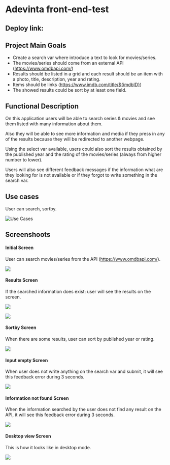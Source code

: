 # Adevinta front-end-test 

## Deploy link: []()

## Project Main Goals 

- Create a search var where introduce a text to look for movies/series.
- The movies/series should come from an external API (https://www.omdbapi.com/)
- Results should be listed in a grid and each result should be an item with a photo, title, description, year and rating. 
- Items should be links (https://www.imdb.com/title​/${imdbID})
- The showed results could be sort by at least one field. 

## Functional Description

On this application users will be able to search series & movies and see them listed with many information about them.

Also they will be able to see more information and media if they press in any of the results because they will be redirected to another webpage.

Using the select var available, users could also sort the results obtained by the published year and the rating of the movies/series (always from higher number to lower).

Users will also see different feedback messages if the information what are they looking for is not available or if they forgot to write something in the search var.

## Use cases

User can search, sortby.

![Use Cases](images/desktop-view-screen.png)

## Screenshoots

#### Initial Screen

User can search movies/series from the API (https://www.omdbapi.com/).

![](images/Initial-screen.png)

#### Results Screen

If the searched information does exist: user will see the results on the screen.

![](images/Results-screen1.png) 

![](images/Results-screen2.png)

#### Sortby Screen

When there are some results, user can sort by published year or rating.

![](images/Sortby-screen.png)

#### Input empty Screen

When user does not write anything on the search var and submit, it will see this feedback error during 3 seconds.

![](images/Input-empty-screen.png)

####  Information not found Screen

When the information searched by the user does not find any result on the API, it will see this feedback error during 3 seconds.

![](images/Info-not-found-screen.png)

#### Desktop view Screen

This is how it looks like in desktop mode. 

![](images/desktop-view-screen.png)